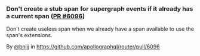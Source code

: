 ### Don't create a stub span for supergraph events if it already has a current span ([PR #6096](https://github.com/apollographql/router/pull/6096))

Don't create useless span when we already have a span available to use the span's extensions.

By [@bnjjj](https://github.com/bnjjj) in https://github.com/apollographql/router/pull/6096